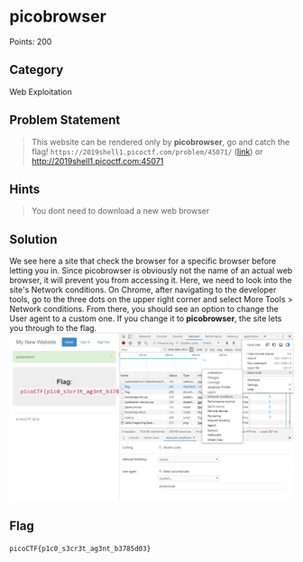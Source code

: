 # picobrowser
Points: 200
## Category
Web Exploitation
## Problem Statement
> This website can be rendered only by **picobrowser**, go and catch the flag! `https://2019shell1.picoctf.com/problem/45071/` ([link](https://2019shell1.picoctf.com/problem/45071/)) or http://2019shell1.picoctf.com:45071
## Hints
> You dont need to download a new web browser
## Solution
We see here a site that check the browser for a specific browser before letting you in. Since picobrowser is obviously not the name of an actual web browser, it will prevent you from accessing it. Here, we need to look into the site's Network conditions. On Chrome, after navigating to the developer tools, go to the three dots on the upper right corner and select More Tools > Network conditions. From there, you should see an option to change the User agent to a custom one. If you change it to **picobrowser**, the site lets you through to the flag.
![Screenshot](screenshot.JPG)
## Flag
`picoCTF{p1c0_s3cr3t_ag3nt_b3785d03}`